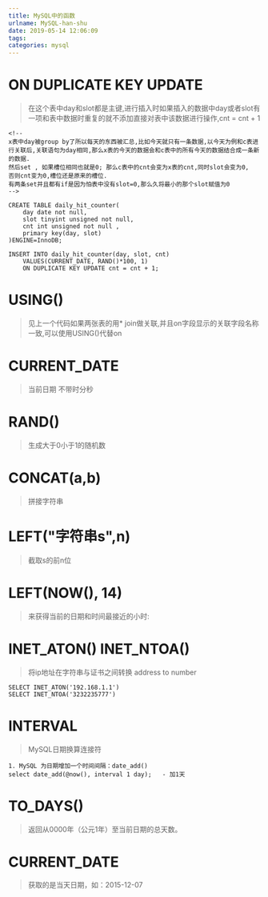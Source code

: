 ```yaml
---
title: MySQL中的函数
urlname: MySQL-han-shu
date: 2019-05-14 12:06:09
tags:
categories: mysql
---
```

# ON DUPLICATE KEY UPDATE
> 在这个表中day和slot都是主键,进行插入时如果插入的数据中day或者slot有一项和表中数据时重复的就不添加直接对表中该数据进行操作,cnt = cnt + 1

<!--more-->

```
<!--
x表中day被group by了所以每天的东西被汇总,比如今天就只有一条数据,以今天为例和c表进行关联后,关联语句为day相同,那么x表的今天的数据会和c表中的所有今天的数据结合成一条新的数据. 
然后set , 如果槽位相同也就是0; 那么c表中的cnt会变为x表的cnt,同时slot会变为0,         否则cnt变为0,槽位还是原来的槽位.
有两条set并且都有if是因为怕表中没有slot=0,那么久将最小的那个slot赋值为0
-->

CREATE TABLE daily_hit_counter(
    day date not null,
    slot tinyint unsigned not null,
    cnt int unsigned not null ,
    primary key(day, slot)
)ENGINE=InnoDB;

INSERT INTO daily_hit_counter(day, slot, cnt)
    VALUES(CURRENT_DATE, RAND()*100, 1)
    ON DUPLICATE KEY UPDATE cnt = cnt + 1;
```

# USING()
> 见上一个代码如果两张表的用* join做关联,并且on字段显示的关联字段名称一致,可以使用USING()代替on

# CURRENT_DATE
> 当前日期  不带时分秒

# RAND()
> 生成大于0小于1的随机数

# CONCAT(a,b)
> 拼接字符串

# LEFT("字符串s",n)
> 截取s的前n位

# LEFT(NOW(), 14)
> 来获得当前的日期和时间最接近的小时:

# INET_ATON() INET_NTOA()
> 将ip地址在字符串与证书之间转换 address to number

```
SELECT INET_ATON('192.168.1.1')
SELECT INET_NTOA('3232235777')
```

# INTERVAL 
> MySQL日期换算连接符

```
1. MySQL 为日期增加一个时间间隔：date_add()
select date_add(@now(), interval 1 day);   - 加1天
```

# TO_DAYS()
> 返回从0000年（公元1年）至当前日期的总天数。

# CURRENT_DATE
> 获取的是当天日期，如：2015-12-07